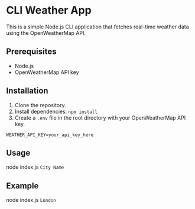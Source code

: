 # CLI Weather App

This is a simple Node.js CLI application that fetches real-time weather data using the OpenWeatherMap API.

## Prerequisites

- Node.js
- OpenWeatherMap API key

## Installation

1. Clone the repository.
2. Install dependencies: `npm install`
3. Create a `.env` file in the root directory with your OpenWeatherMap API key.

```env
WEATHER_API_KEY=your_api_key_here
```

## Usage

node index.js `City Name`

## Example

node index.js `London`
